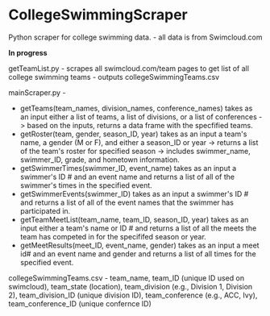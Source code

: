 # CollegeSwimmingScraper

Python scraper for college swimming data. - all data is from Swimcloud.com

**In progress**

getTeamList.py - scrapes all swimcloud.com/team pages to get list of all college swimming teams - outputs collegeSwimmingTeams.csv

mainScraper.py - 
* getTeams(team_names, division_names, conference_names) takes as an input either a list of teams, a list of divisions, or a list of conferences -> based on the inputs, returns a data frame with the specfified teams.
* getRoster(team, gender, season_ID, year) takes as an input a team's name, a gender (M or F), and either a season_ID or year -> returns a list of the team's roster for specified season -> includes swimmer_name, swimmer_ID, grade, and hometown information.
* getSwimmerTimes(swimmer_ID,  event_name) takes as an input a swimmer's ID # and an event name and returns a list of all of the swimmer's times in the specified event.
* getSwimmerEvents(swimmer_ID) takes as an input a swimmer's ID # and returns a list of all of the event names that the swimmer has participated in.
* getTeamMeetList(team_name, team_ID, season_ID, year) takes as an input either a team's name or ID # and returns a list of all the meets the team has competed in for the specififed season or year.
* getMeetResults(meet_ID, event_name, gender) takes as an input a meet id# and an event name and gender and returns a list of all times for the specified event.

collegeSwimmingTeams.csv - team_name, team_ID (unique ID used on swimcloud), team_state (location), team_division (e.g., Division 1, Division 2), team_division_ID (unique division ID), team_conference (e.g., ACC, Ivy), team_conference_ID (unique confernce ID)

